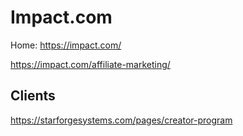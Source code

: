 # Impact.com
Home: https://impact.com/

https://impact.com/affiliate-marketing/

## Clients
https://starforgesystems.com/pages/creator-program
